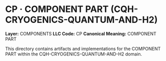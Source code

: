 # CP · COMPONENT PART (CQH-CRYOGENICS-QUANTUM-AND-H2)

**Layer:** COMPONENTS
**LLC Code:** CP
**Canonical Meaning:** COMPONENT PART

This directory contains artifacts and implementations for the COMPONENT PART within the CQH-CRYOGENICS-QUANTUM-AND-H2 domain.
